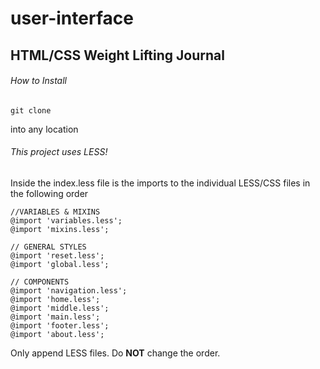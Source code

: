 # user-interface

## HTML/CSS Weight Lifting Journal

###### How to Install

```
git clone
```
into any location

###### This project uses LESS!

Inside the index.less file is the imports to the individual LESS/CSS files in the following order

```
//VARIABLES & MIXINS
@import 'variables.less';
@import 'mixins.less';

// GENERAL STYLES
@import 'reset.less';
@import 'global.less';

// COMPONENTS
@import 'navigation.less';
@import 'home.less';
@import 'middle.less';
@import 'main.less';
@import 'footer.less';
@import 'about.less';
```

Only append LESS files. Do **NOT** change the order.